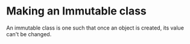 # Making an Immutable class
An immutable class is one such that once an object is created, its value can't be changed.
